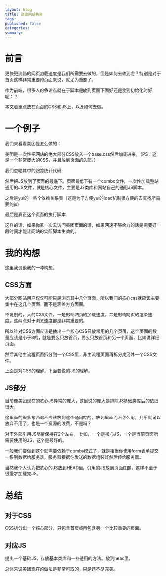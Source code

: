 ```yaml
---
layout: blog
title: 谈谈网站构架
tags: 
published: false
categories: 
summary: 
---
```

# 前言
更快更流畅的网页加载速度是我们所需要去做的，但是如何去做到呢？特别是对于首页这样非常重要的页面来说，就尤为重要了。

作为前端，很多人的争论点就在于脚本是放到页面下面好还是放到初始化时好呢：？

本文着重点放在页面的CSS和JS上，以及如何去做。
# 一个例子
我们来看看美团是怎么做的：

美团是一次性把网站的绝大部分CSS放入一个base.css然后加载进来。（PS：这是一个非常庞大的CSS，并且放到页面的头部。）

我们忽略其中的跟踪统计代码

然后把JS放到了页面的最底下。页面最低下有一个combo文件，一次性加载整站通用的JS文件，就是核心文件，主要是JS类库和网站自己的通用JS脚本。

之后是yui的一些个依赖关系表（这是为了方便yui的load机制很方便的去查找所需要的js）

最后是真正这个页面的执行脚本

这样的话，如果你第一次去访问美团页面的话，如果网速不够给力的话是需要好一段时间才能让网站的实际脚本生效的。

# 我的构想
这里我谈谈我的一种构想。
## CSS方面
大部分网站用户仅仅可能只是浏览其中几个页面，所以我们的核心css就应该主要集中在这几个页面，而不是涵盖方方面面。

不说别的，大的CSS文件，一是影响网页的加载速度，二是影响网页的渲染速度。这两点对于浏览速度都是非常重要的。

所以针对CSS方面应该是抽出一个核心CSS只放常用的几个页面，这个页面的数量应该是小于3的，就是要么只放首页，要么只放首页和另一个页面，比如说详细页面。

然后其他主流程页面拆分到一个CSS里，非主流程页面再拆分成另外一个CSS文件。

上面是对CSS的理解，下面要说的JS的理解。
## JS部分
目前像美团现在的核心JS异常的庞大，这里说的庞大是排除JS基础类库后的依旧很大。

这里面的很多东西都不应该放到这个通用库的，放到里面而不怎么用，几乎就可以放弃不用了，也是一个资源的浪费，不是吗？

对于外部引用JS尽量保持在2个左右，
比如，一个是核心JS，一个是当前页面所需要使用的JS，这个是最好的。

一般我们要做到这个就需要依赖于combo模式了，就是相当你使用form表单提交一系列数据给服务器，服务器根据你发送的数据组装好然后传给服务器。

当然我个人认为把核心的JS放到HEAD里，引用的JS放到页面底部，这样不至于很慢才加载完JS。
# 总结
## 对于CSS
CSS拆分出一个核心部分，只包含首页或再包含另一个比较重要的页面。
## 对应JS
提出一个基础JS，存放基本类库和一些通用的方法。放到head里。

总体来说美团现在的做法是非常可取的，只是还不尽完美。

